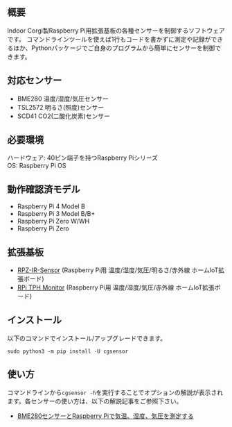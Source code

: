 ## 概要
Indoor Corgi製Raspberry Pi用拡張基板の各種センサーを制御するソフトウェアです。
コマンドラインツールを使えば1行もコードを書かずに測定や記録ができるほか、Pythonパッケージでご自身のプログラムから簡単にセンサーを制御できます。

## 対応センサー
- BME280 温度/湿度/気圧センサー
- TSL2572 明るさ(照度)センサー
- SCD41 CO2(二酸化炭素)センサー

## 必要環境
ハードウェア: 40ピン端子を持つRaspberry Piシリーズ \
OS: Raspberry Pi OS

## 動作確認済モデル
- Raspberry Pi 4 Model B
- Raspberry Pi 3 Model B/B+
- Raspberry Pi Zero W/WH
- Raspberry Pi Zero

## 拡張基板
- [RPZ-IR-Sensor](https://www.indoorcorgielec.com/products/rpz-ir-sensor/) (Raspberry Pi用 温度/湿度/気圧/明るさ/赤外線 ホームIoT拡張ボード)
- [RPi TPH Monitor](https://www.indoorcorgielec.com/products/rpi-tph-monitor-rev2/) (Raspberry Pi用 温度/湿度/気圧/赤外線 ホームIoT拡張ボード)

## インストール
以下のコマンドでインストール/アップグレードできます。

`sudo python3 -m pip install -U cgsensor`

## 使い方
コマンドラインから`cgsensor -h`を実行することでオプションの解説が表示されます。各センサーの使い方は、以下の解説記事をご参照下さい。

- [BME280センサーとRaspberry Piで気温、湿度、気圧を測定する](https://www.indoorcorgielec.com/resources/raspberry-pi/cgsensor-bme280/)
